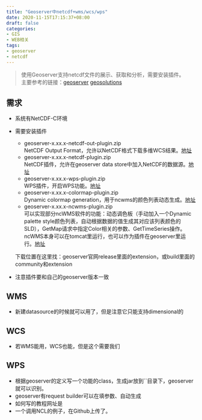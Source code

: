 ```yaml
---
title: "Geoserver中netcdf+wms/wcs/wps"
date: 2020-11-15T17:15:37+08:00
draft: false
categories:
- GIS
- WEB相关
tags:
- geoserver
- netcdf
---
```

> 使用Geoserver支持netcdf文件的展示、获取和分析，需要安装插件。  
> 主要参考的链接：[geoserver](https://docs.geoserver.org/latest/en/user/community/ncwms/index.html) [geosolutions](https://geoserver.geo-solutions.it/multidim/multidim/netcdf/netcdf_config.html)

## 需求
- 系统有NetCDF-C环境
- 需要安装插件  
  - geoserver-x.xx.x-netcdf-out-plugin.zip  
  NetCDF Output Format，允许以NetCDF格式下载多维WCS结果。[地址](https://geoserver-pdf.readthedocs.io/en/latest/extensions/netcdf-out/index.html)  
  - geoserver-x.xx.x-netcdf-plugin.zip  
  NetCDF插件，允许在geoserver data store中加入NetCDF的数据源。[地址](https://geoserver-pdf.readthedocs.io/en/latest/extensions/netcdf/netcdf.html)
  - geoserver-x.xx.x-wps-plugin.zip  
  WPS插件，开启WPS功能。[地址](https://docs.geoserver.org/master/en/user/services/wps/index.html)   
  - geoserver-x.xx.x-colormap-plugin.zip  
  Dynamic colormap generation，用于ncwms的颜色列表动态生成。[地址](https://docs.geoserver.org/latest/en/user/community/colormap/index.html#community-colormap)    
  - geoserver-x.xx.x-ncwms-plugin.zip  
  可以实现部分ncWMS软件的功能：动态调色板（手动加入一个Dynamic palette style颜色列表，自动根据数据的值生成其对应该列表颜色的SLD），GetMap请求中指定Color相关的参数、GetTimeSeries操作。ncWMS本身可以在tomcat里运行，也可以作为插件在geoserver里运行。[地址](https://docs.geoserver.org/latest/en/user/community/ncwms/index.html)  

  下载位置在这里找：geoserver官网release里面的extension，或build里面的community和extension
- 注意插件要和自己的geoserver版本一致

## WMS
- 新建datasource的时候就可以用了，但是注意它只能支持dimensional的

## WCS
- 若WMS能用，WCS也能，但是这个需要我们

## WPS
- 根据geoserver的定义写一个功能的class，生成jar放到``目录下，geoserver就可以识别。
- geoserver有request builder可以在填参数、自动生成
- 如何写的教程网址是
- 一个调用NCL的例子，在Github上传了。
